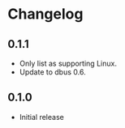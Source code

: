 # Changelog

## 0.1.1

* Only list as supporting Linux.
* Update to dbus 0.6.

## 0.1.0

* Initial release
